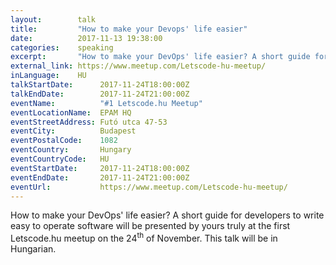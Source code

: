 ```yaml
---
layout:        talk
title:         "How to make your Devops' life easier"
date:          2017-11-13 19:38:00
categories:    speaking
excerpt:       "How to make your DevOps' life easier? A short guide for developers to write easy to operate software will be presented by yours truly at the first Letscode.hu meetup on the 24th of November. This talk will be in Hungarian."        
external_link: https://www.meetup.com/Letscode-hu-meetup/
inLanguage:    HU
talkStartDate:      2017-11-24T18:00:00Z 
talkEndDate:        2017-11-24T21:00:00Z
eventName:          "#1 Letscode.hu Meetup"
eventLocationName:  EPAM HQ
eventStreetAddress: Futó utca 47-53
eventCity:          Budapest
eventPostalCode:    1082
eventCountry:       Hungary
eventCountryCode:   HU
eventStartDate:     2017-11-24T18:00:00Z
eventEndDate:       2017-11-24T21:00:00Z
eventUrl:           https://www.meetup.com/Letscode-hu-meetup/
---
```


How to make your DevOps' life easier? A short guide for developers to write easy to operate software will be presented
by yours truly at the first Letscode.hu meetup on the 24<sup>th</sup> of November. This talk will be in Hungarian.
